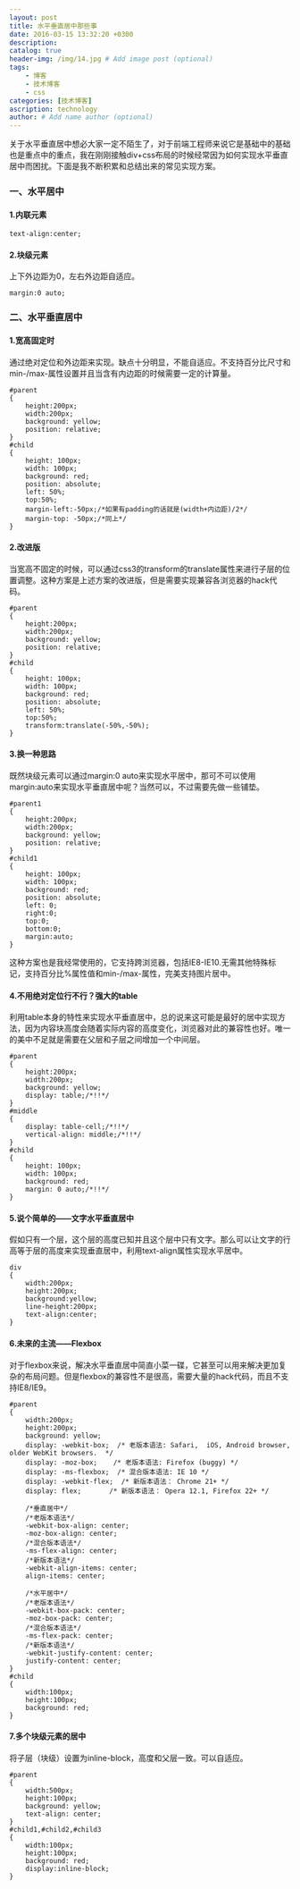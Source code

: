 ```yaml
---
layout: post
title: 水平垂直居中那些事
date: 2016-03-15 13:32:20 +0300
description: 
catalog: true
header-img: /img/14.jpg # Add image post (optional)
tags: 
	- 博客
	- 技术博客
	- css
categories: [技术博客]
ascription: technology
author: # Add name author (optional)
---
```

关于水平垂直居中想必大家一定不陌生了，对于前端工程师来说它是基础中的基础也是重点中的重点，我在刚刚接触div+css布局的时候经常因为如何实现水平垂直居中而困扰。下面是我不断积累和总结出来的常见实现方案。


### 一、水平居中

#### 1.内联元素
```
text-align:center;
```

#### 2.块级元素
上下外边距为0，左右外边距自适应。
```
margin:0 auto;
```


### 二、水平垂直居中

#### 1.宽高固定时
通过绝对定位和外边距来实现。缺点十分明显，不能自适应。不支持百分比尺寸和min-/max-属性设置并且当含有内边距的时候需要一定的计算量。
```
#parent
{
	height:200px;
	width:200px;
	background: yellow;
	position: relative;
}
#child
{
	height: 100px;
	width: 100px;
	background: red;
	position: absolute;
	left: 50%;
	top:50%;
	margin-left:-50px;/*如果有padding的话就是(width+内边距)/2*/
	margin-top: -50px;/*同上*/
}
```


#### 2.改进版
当宽高不固定的时候，可以通过css3的transform的translate属性来进行子层的位置调整。这种方案是上述方案的改进版，但是需要实现兼容各浏览器的hack代码。
```
#parent
{
	height:200px;
	width:200px;
	background: yellow;
	position: relative;
}
#child
{
	height: 100px;
	width: 100px;
	background: red;
	position: absolute;
	left: 50%;
	top:50%;
	transform:translate(-50%,-50%);
}
```


#### 3.换一种思路
既然块级元素可以通过margin:0 auto来实现水平居中，那可不可以使用margin:auto来实现水平垂直居中呢？当然可以，不过需要先做一些铺垫。
```
#parent1
{
	height:200px;
	width:200px;
	background: yellow;
	position: relative;
}
#child1
{
	height: 100px;
	width: 100px;
	background: red;
	position: absolute;
	left: 0;
	right:0;
	top:0;
	bottom:0;
	margin:auto;
}
```
这种方案也是我经常使用的，它支持跨浏览器，包括IE8-IE10.无需其他特殊标记，支持百分比%属性值和min-/max-属性，完美支持图片居中。


#### 4.不用绝对定位行不行？强大的table
利用table本身的特性来实现水平垂直居中，总的说来这可能是最好的居中实现方法，因为内容块高度会随着实际内容的高度变化，浏览器对此的兼容性也好。唯一的美中不足就是需要在父层和子层之间增加一个中间层。
```
#parent
{
	height:200px;
	width:200px;
	background: yellow;
	display: table;/*!!*/
}
#middle
{
	display: table-cell;/*!!*/
	vertical-align: middle;/*!!*/
}
#child
{
	height: 100px;
	width: 100px;
	background: red;  
    margin: 0 auto;/*!!*/ 
}
```


#### 5.说个简单的——文字水平垂直居中
假如只有一个层，这个层的高度已知并且这个层中只有文字。那么可以让文字的行高等于层的高度来实现垂直居中，利用text-align属性实现水平居中。
```
div
{
    width:200px;
    height:200px;
    background:yellow;
    line-height:200px;
    text-align:center;
}
```


#### 6.未来的主流——Flexbox
对于flexbox来说，解决水平垂直居中简直小菜一碟，它甚至可以用来解决更加复杂的布局问题。但是flexbox的兼容性不是很高，需要大量的hack代码，而且不支持IE8/IE9。
```
#parent
{
	width:200px;
	height:200px;
	background: yellow;
	display: -webkit-box;  /* 老版本语法: Safari,  iOS, Android browser, older WebKit browsers.  */
    display: -moz-box;    /* 老版本语法: Firefox (buggy) */ 
    display: -ms-flexbox;  /* 混合版本语法: IE 10 */
    display: -webkit-flex;  /* 新版本语法： Chrome 21+ */
    display: flex;       /* 新版本语法： Opera 12.1, Firefox 22+ */

    /*垂直居中*/	
    /*老版本语法*/
    -webkit-box-align: center; 
    -moz-box-align: center;
    /*混合版本语法*/
    -ms-flex-align: center; 
    /*新版本语法*/
    -webkit-align-items: center;
    align-items: center;
            
    /*水平居中*/
    /*老版本语法*/
    -webkit-box-pack: center; 
    -moz-box-pack: center; 
    /*混合版本语法*/
    -ms-flex-pack: center; 
    /*新版本语法*/
    -webkit-justify-content: center;
    justify-content: center;
}
#child
{
	width:100px;
	height:100px;
	background: red;
}
```


#### 7.多个块级元素的居中
将子层（块级）设置为inline-block，高度和父层一致。可以自适应。
```
#parent
{
	width:500px;
	height:100px;
	background: yellow;
	text-align: center;
}
#child1,#child2,#child3
{
	width:100px;
	height:100px;
	background: red;
	display:inline-block;
}
```